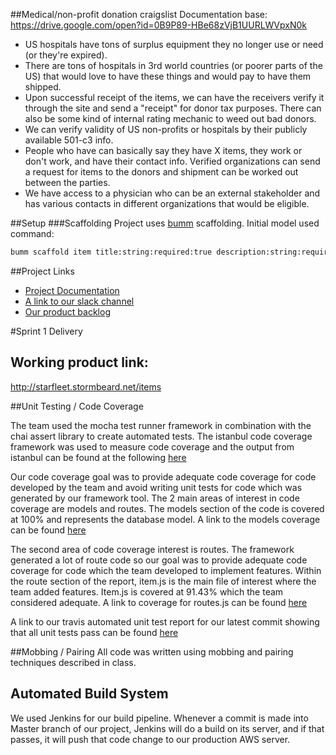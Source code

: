 ##Medical/non-profit donation craigslist
Documentation base: https://drive.google.com/open?id=0B9P89-HBe68zVjB1UURLWVpxN0k
* US hospitals have tons of surplus equipment they no longer use or need (or they're expired).
* There are tons of hospitals in 3rd world countries (or poorer parts of the US) that would love to have these things and would pay to have them shipped.
* Upon successful receipt of the items, we can have the receivers verify it through the site and send a "receipt" for donor tax purposes. There can also be some kind of internal rating mechanic to weed out bad donors.
* We can verify validity of US non-profits or hospitals by their publicly available 501-c3 info.
* People who have can basically say they have X items, they work or don't work, and have their contact info. Verified organizations can send a request for items to the donors  and shipment can be worked out between the parties.
* We have access to a physician who can be an external stakeholder and has various contacts in different organizations that would be eligible.

##Setup
###Scaffolding
Project uses [bumm](https://github.com/saintedlama/bumm) scaffolding.  Initial model used command:
```bash
bumm scaffold item title:string:required:true description:string:required:true category:string:required:true condition:string:required:true
```


##Project Links
* [Project Documentation](https://drive.google.com/folderview?id=0B9P89-HBe68zVjB1UURLWVpxN0k&usp=drive_web)
* [A link to our slack channel](https://agilesoftwaredev.slack.com/messages/tonys/)
* [Our product backlog](https://trello.com/b/M7WweWDm/final-project-initial-backlog)

#Sprint 1 Delivery

## Working product link:
http://starfleet.stormbeard.net/items

##Unit Testing / Code Coverage

The team used the mocha test runner framework in combination with the
chai assert library to create automated tests.  The istanbul code
coverage framework was used to measure code coverage and the output
from istanbul can be found at the following [here](https://dl.dropboxusercontent.com/u/48336796/lcov-report/medical-interchange/routes/item.js.html)

Our code coverage goal was to provide adequate code coverage for code
developed by the team and avoid writing unit tests for code which was
generated by our framework tool.  The 2 main areas of interest in code
coverage are models and routes.  The models section of the code is
covered at 100% and represents the database model.  A link to
the models coverage can be found [here](https://dl.dropboxusercontent.com/u/48336796/lcov-report/medical-interchange/models/index.html)

The second area of code coverage interest is routes.  The framework
generated a lot of route code so our goal was to provide adequate code
coverage for code which the team developed to implement features.
Within the route section of the report, item.js is the main file of
interest where the team added features.  Item.js is covered at 91.43%
which the team considered adequate.  A link to coverage for
routes.js can be found [here](file:///C:/Users/Will/Dropbox/Public/lcov-report/medical-interchange/routes/item.js.html)

A link to our travis automated unit test report for
our latest commit showing that all unit tests pass can be found [here](https://travis-ci.org/ggerrein/medical-interchange)

##Mobbing / Pairing
All code was written using mobbing and pairing techniques described in
class.

## Automated Build System
We used Jenkins for our build pipeline.  Whenever a commit is made into Master branch of our project, Jenkins will do a build on its server, and if that passes, it will push that code change to our production AWS server.  

